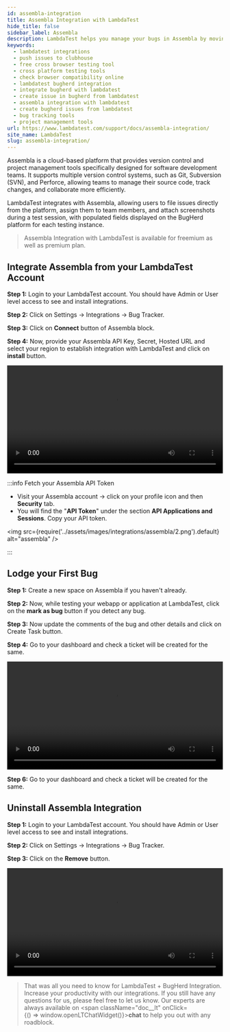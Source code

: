 ```yaml
---
id: assembla-integration
title: Assembla Integration with LambdaTest
hide_title: false 
sidebar_label: Assembla 
description: LambdaTest helps you manage your bugs in Assembla by moving them to project in a single click. All the details you provide in LambdaTest like task list, assignee, title and description would automatically be presented in the project on Assembla.
keywords:
  - lambdatest integrations
  - push issues to clubhouse
  - free cross browser testing tool
  - cross platform testing tools
  - check browser compatibility online
  - lambdatest bugherd integration
  - integrate bugherd with lambdatest
  - create issue in bugherd from lambdatest
  - assembla integration with lambdatest
  - create bugherd issues from lambdatest
  - bug tracking tools
  - project management tools
url: https://www.lambdatest.com/support/docs/assembla-integration/
site_name: LambdaTest
slug: assembla-integration/
---
```

<script type="application/ld+json"
      dangerouslySetInnerHTML={{ __html: JSON.stringify({
       "@context": "https://schema.org",
        "@type": "BreadcrumbList",
        "itemListElement": [{
          "@type": "ListItem",
          "position": 1,
          "name": "LambdaTest",
          "item": "https://www.lambdatest.com"
        },{
          "@type": "ListItem",
          "position": 2,
          "name": "Support",
          "item": "https://www.lambdatest.com/support/docs/"
        },{
          "@type": "ListItem",
          "position": 3,
          "name": "Assembla Integration",
          "item": "https://www.lambdatest.com/support/docs/assembla-integration/"
        }]
      })
    }}
></script>

Assembla is a cloud-based platform that provides version control and project management tools specifically designed for software development teams. It supports multiple version control systems, such as Git, Subversion (SVN), and Perforce, allowing teams to manage their source code, track changes, and collaborate more efficiently.

LambdaTest integrates with Assembla, allowing users to file issues directly from the platform, assign them to team members, and attach screenshots during a test session, with populated fields displayed on the BugHerd platform for each testing instance.

> Assembla Integration with LambdaTest is available for freemium as well as premium plan.

## Integrate Assembla from your LambdaTest Account

**Step 1:** Login to your LambdaTest account. You should have Admin or User level access to see and install integrations.

**Step 2:** Click on Settings -> Integrations -> Bug Tracker.

**Step 3:** Click on **Connect** button of Assembla block.

**Step 4:** Now, provide your Assembla API Key, Secret, Hosted URL and select your region to establish integration with LambdaTest and click on **install** button.

<video class="right-side" width="100%" controls id="vid">
<source src= {require('../assets/images/integrations/assembla/1.mp4').default} type="video/mp4" />
</video>

:::info Fetch your Assembla API Token

- Visit your Assembla account -> click on your profile icon and then **Security** tab.
- You will find the "**API Token**" under the section **API Applications and Sessions**. Copy your API token.

<img src={require('../assets/images/integrations/assembla/2.png').default} alt="assembla" />

:::

## Lodge your First Bug

**Step 1:** Create a new space on Assembla if you haven't already.

**Step 2:** Now, while testing your webapp or application at LambdaTest, click on the **mark as bug** button if you detect any bug.

**Step 3:** Now update the comments of the bug and other details and click on Create Task button.

**Step 4:** Go to your dashboard and check a ticket will be created for the same.

<video class="right-side" width="100%" controls id="vid">
<source src= {require('../assets/images/integrations/assembla/3.mp4').default} type="video/mp4" />
</video>

**Step 6:** Go to your dashboard and check a ticket will be created for the same.

## Uninstall Assembla Integration

**Step 1:** Login to your LambdaTest account. You should have Admin or User level access to see and install integrations.

**Step 2:** Click on Settings -> Integrations -> Bug Tracker.

**Step 3:** Click on the **Remove** button.

<video class="right-side" width="100%" controls id="vid">
<source src= {require('../assets/images/integrations/assembla/4.mp4').default} type="video/mp4" />
</video>

> That was all you need to know for LambdaTest + BugHerd Integration. Increase your productivity with our integrations. If you still have any questions for us, please feel free to let us know. Our experts are always available on <span className="doc__lt" onClick={() => window.openLTChatWidget()}>**chat**</span> to help you out with any roadblock. 

